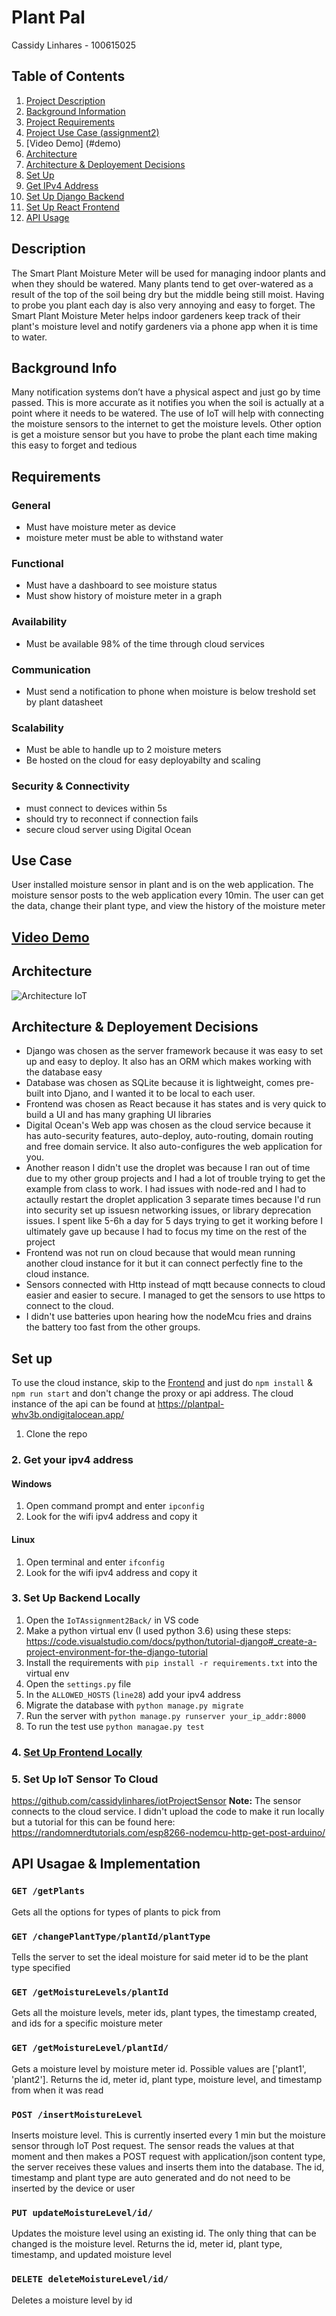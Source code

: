 # Plant Pal
Cassidy Linhares - 100615025

## Table of Contents
1. [Project Description](#desc)  
2. [Background Information](#bkgd) 
3. [Project Requirements](#req)   
4. [Project Use Case (assignment2)](#usecase) 
5. [Video Demo] (#demo)
6. [Architecture](#arch) 
7. [Architecture & Deployement Decisions](#arch-deploy-des)
8. [Set Up](#setup)  
9. [Get IPv4 Address](#ipv4)  
10. [Set Up Django Backend](#back)  
11. [Set Up React Frontend](#front)  
12. [API Usage](#api)  

## Description <a name="desc"></a>
The Smart Plant Moisture Meter will be used for managing indoor plants and when they should be watered. Many plants tend to get over-watered as a result of the top of the soil being dry but the middle being still moist. Having to probe you plant each day is also very annoying and easy to forget. The Smart Plant Moisture Meter helps indoor gardeners keep track of their plant's moisture level and notify gardeners via a phone app when it is time to water.
## Background Info <a name="bkgd"></a>
Many notification systems don’t have a physical aspect and just go by time passed. This is more accurate as it notifies you when the soil is actually at a point where it needs to be watered. The use of IoT will help with connecting the moisture sensors to the internet to get the moisture levels.  Other option is get a moisture sensor but you have to probe the plant each time making this easy to forget and tedious
## Requirements <a name="req"></a>
### General
- Must have moisture meter as device
- moisture meter must be able to withstand water
### Functional
- Must have a dashboard to see moisture status
- Must show history of moisture meter in a graph
### Availability
- Must be available 98% of the time through cloud services
### Communication
- Must send a notification to phone when moisture is below treshold set by plant datasheet
### Scalability
- Must be able to handle up to 2 moisture meters
- Be hosted on the cloud for easy deployabilty and scaling
### Security & Connectivity
- must connect to devices within 5s
- should try to reconnect if connection fails
- secure cloud server using Digital Ocean

## Use Case <a name="usecase"></a>
User installed moisture sensor in plant and is on the web application. The moisture sensor posts to the web application every 10min. 
The user can get the data, change their plant type, and view the history of the moisture meter

## [Video Demo](https://photos.app.goo.gl/kPCUTtyuuAzvgX7WA)<a name="demo"></a>

## Architecture <a name="arch"></a>
![Architecture IoT](https://user-images.githubusercontent.com/30815527/144935475-1a68c642-83c5-45c6-9da5-694828a5c8aa.png)

## Architecture & Deployement Decisions <a name="arch-deploy-des"></a>
- Django was chosen as the server framework because it was easy to set up and easy to deploy. It also has an ORM which makes working with the database easy
- Database was chosen as SQLite because it is lightweight, comes pre-built into Djano, and I wanted it to be local to each user.
- Frontend was chosen as React because it has states and is very quick to build a UI and has many graphing UI libraries
- Digital Ocean's Web app was chosen as the cloud service because it has auto-security features, auto-deploy, auto-routing, domain routing and free domain service. It also auto-configures the web application for you.   
- Another reason I didn't use the droplet was because I ran out of time due to my other group projects and I had a lot of trouble trying to get the example from class to work. I had issues with node-red and I had to actaully restart the droplet application 3 separate times because I'd run into security set up issuesn networking issues, or library deprecation issues. I spent like 5-6h a day for 5 days trying to get it working before I ultimately gave up because I had to focus my time on the rest of the project
- Frontend was not run on cloud because that would mean running another cloud instance for it but it can connect perfectly fine to the cloud instance.
- Sensors connected with Http instead of mqtt because connects to cloud easier and easier to secure. I managed to get the sensors to use https to connect to the cloud. 
- I didn't use batteries upon hearing how the nodeMcu fries and drains the battery too fast from the other groups. 

## Set up <a name="setup"></a>
To use the cloud instance, skip to the [Frontend](#front) and just do `npm install` & `npm run start` and don't change the proxy or api address.
The cloud instance of the api can be found at https://plantpal-whv3b.ondigitalocean.app/
1. Clone the repo
### 2. Get your ipv4 address <a name="ipv4"></a>
#### Windows
1. Open command prompt and enter `ipconfig`
2. Look for the wifi ipv4 address and copy it
#### Linux
1. Open terminal and enter `ifconfig`
2. Look for the wifi ipv4 address and copy it

### 3. Set Up Backend Locally <a name="back"></a>
1. Open the `IoTAssignment2Back/` in VS code
2. Make a python virtual env (I used python 3.6) using these steps: https://code.visualstudio.com/docs/python/tutorial-django#_create-a-project-environment-for-the-django-tutorial
3. Install the requirements with `pip install -r requirements.txt` into the virtual env
4. Open the `settings.py` file
5. In the `ALLOWED_HOSTS` (`line28`) add your ipv4 address
6. Migrate the database with `python manage.py migrate`
7. Run the server with `python manage.py runserver your_ip_addr:8000` 
8. To run the test use `python managae.py test`

### 4. [Set Up Frontend Locally](https://github.com/cassidylinhares/iotProjectWebFront#setup-) <a name="front"></a>

### 5. Set Up IoT Sensor To Cloud <a name="sensor"></a>
https://github.com/cassidylinhares/iotProjectSensor
**Note:** The sensor connects to the cloud service. I didn't upload the code to make it run locally but a tutorial for this can be found here: https://randomnerdtutorials.com/esp8266-nodemcu-http-get-post-arduino/

## API Usagae & Implementation <a name="api"></a>
### `GET /getPlants`
Gets all the options for types of plants to pick from
### `GET /changePlantType/plantId/plantType`
Tells the server to set the ideal moisture for said meter id to be the plant type specified
### `GET /getMoistureLevels/plantId`
Gets all the moisture levels, meter ids, plant types, the timestamp created, and ids for a specific moisture meter
### `GET /getMoistureLevel/plantId/`
Gets a moisture level by moisture meter id. Possible values are ['plant1', 'plant2']. Returns the id, meter id, plant type, moisture level, and timestamp from when it was read
### `POST /insertMoistureLevel`
Inserts moisture level. This is currently inserted every 1 min but the moisture sensor through IoT Post request. The sensor reads the values at that moment and then makes a POST request with application/json content type, the server receives these values and inserts them into the database. The id, timestamp and plant type are auto generated and do not need to be inserted by the device or user
### `PUT updateMoistureLevel/id/`
Updates the moisture level using an existing id. The only thing that can be changed is the moisture level. Returns the id, meter id, plant type, timestamp, and updated moisture level
### `DELETE deleteMoistureLevel/id/`
Deletes a moisture level by id
